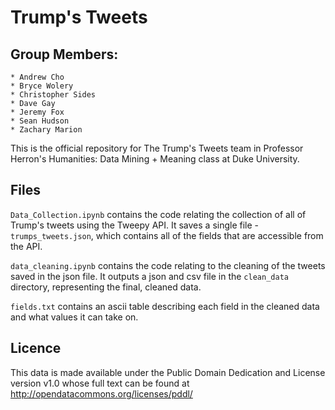 # Trump's Tweets
## Group Members: 
    * Andrew Cho
    * Bryce Wolery
    * Christopher Sides
    * Dave Gay
    * Jeremy Fox
    * Sean Hudson
    * Zachary Marion

This is the official repository for The Trump's Tweets team in Professor Herron's Humanities: Data Mining + Meaning class at Duke University.

## Files

`Data_Collection.ipynb` contains the code relating the collection of all of Trump's tweets using the Tweepy API. It saves a single file - `trumps_tweets.json`, which contains all of the fields that are accessible from the API.

`data_cleaning.ipynb` contains the code relating to the cleaning of the tweets saved in the json file. It outputs a json and csv file in the `clean_data` directory, representing the final, cleaned data.

`fields.txt` contains an ascii table describing each field in the cleaned data and what values it can take on.

## Licence

This data is made available under the Public Domain Dedication and License version v1.0 whose full text can be found at http://opendatacommons.org/licenses/pddl/
